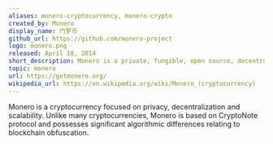 ```yaml
---
aliases: monero-cryptocurrency, monero-crypto
created_by: Monero
display_name: 门罗币
github_url: https://github.com/monero-project
logo: monero.png
released: April 18, 2014
short_description: Monero is a private, fungible, open source, decentralized cryptocurrency.
topic: monero
url: https://getmonero.org/
wikipedia_url: https://en.wikipedia.org/wiki/Monero_(cryptocurrency)
---
```

Monero is a cryptocurrency focused on privacy, decentralization and scalability. Unlike many cryptocurrencies, Monero is based on CryptoNote protocol and possesses significant algorithmic differences relating to blockchain obfuscation.
